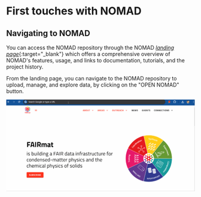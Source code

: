<!-- ## First touches into NOMAD: This part is mainly copied from the NOMAD documentation-->

# First touches with NOMAD
## Navigating to NOMAD

You can access the NOMAD repository through the NOMAD [_landing page_](https://nomad-lab.eu/nomad-lab/){:target="_blank"} which offers a comprehensive overview of NOMAD's features, usage, and links to documentation, tutorials, and the project history.

From the landing page, you can navigate to the NOMAD repository to upload, manage, and explore data, by clicking on the "OPEN NOMAD" button. 

![Alt text](../images/Navigating_to_NOMAD.gif)
